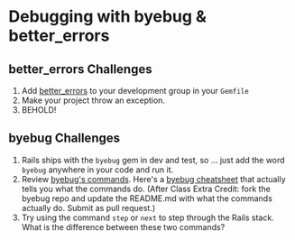 # Debugging with byebug & better_errors

## better_errors Challenges

1. Add [better_errors](https://github.com/charliesome/better_errors) to your development group in your `Gemfile`
1. Make your project throw an exception.
1. BEHOLD!

## byebug Challenges

1. Rails ships with the `byebug` gem in dev and test, so ... just add the word `byebug` anywhere in your code and run it.
1. Review [byebug's commands](https://github.com/deivid-rodriguez/byebug#byebugs-commands). Here's a [byebug cheatsheet](http://fleeblewidget.co.uk/2014/05/byebug-cheatsheet/) that actually tells you what the commands do. (After Class Extra Credit: fork the byebug repo and update the README.md with what the commands actually do. Submit as pull request.)
1. Try using the command `step` or `next` to step through the Rails stack. What is the difference between these two commands?
